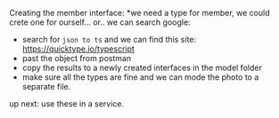 Creating the member interface:
*we need a type for member, we could crete one for ourself... or.. we can search google:
* search for `json to ts` and we can find this site: https://quicktype.io/typescript
* past the object from postman
* copy the results to a newly created interfaces in the model folder
* make sure all the types are fine and we can mode the photo to a separate file.

up next: use these in a service.